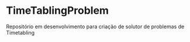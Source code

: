 # TimeTablingProblem
Repositório em desenvolvimento para criação de solutor de problemas de Timetabling
